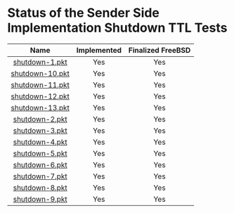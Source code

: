 # Status of the Sender Side Implementation Shutdown TTL Tests

| Name                                     | Implemented   | Finalized FreeBSD  |
| :--------------------------------------: | :-----------: | :----------------: |
| [shutdown-1.pkt](shutdown-1.pkt "-")     | Yes           | Yes                |
| [shutdown-10.pkt](shutdown-10.pkt "-")   | Yes           | Yes                |
| [shutdown-11.pkt](shutdown-11.pkt "-")   | Yes           | Yes                |
| [shutdown-12.pkt](shutdown-12.pkt "-")   | Yes           | Yes                |
| [shutdown-13.pkt](shutdown-13.pkt "-")   | Yes           | Yes                |
| [shutdown-2.pkt](shutdown-2.pkt "-")     | Yes           | Yes                |
| [shutdown-3.pkt](shutdown-3.pkt "-")     | Yes           | Yes                |
| [shutdown-4.pkt](shutdown-4.pkt "-")     | Yes           | Yes                |
| [shutdown-5.pkt](shutdown-5.pkt "-")     | Yes           | Yes                |
| [shutdown-6.pkt](shutdown-6.pkt "-")     | Yes           | Yes                |
| [shutdown-7.pkt](shutdown-7.pkt "-")     | Yes           | Yes                |
| [shutdown-8.pkt](shutdown-8.pkt "-")     | Yes           | Yes                |
| [shutdown-9.pkt](shutdown-9.pkt "-")     | Yes           | Yes                |
